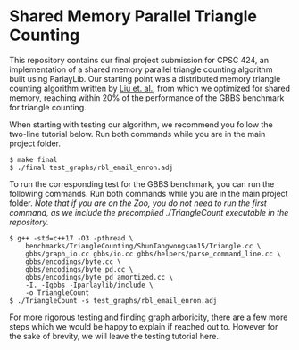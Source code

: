 # Shared Memory Parallel Triangle Counting
This repository contains our final project submission for CPSC 424, an implementation of a shared memory parallel triangle counting algorithm built using ParlayLib. Our starting point was a distributed memory triangle counting algorithm written by [Liu et. al.](https://arxiv.org/abs/2405.00262), from which we optimized for shared memory, reaching within 20% of the performance of the GBBS benchmark for triangle counting.

When starting with testing our algorithm, we recommend you follow the two-line tutorial below. Run both commands while you are in the main project folder.

```
$ make final
$ ./final test_graphs/rbl_email_enron.adj
```

To run the corresponding test for the GBBS benchmark, you can run the following commands. Run both commands while you are in the main project folder. *Note that if you are on the Zoo, you do not need to run the first command, as we include the precompiled ./TriangleCount executable in the repository.*

```
$ g++ -std=c++17 -O3 -pthread \
    benchmarks/TriangleCounting/ShunTangwongsan15/Triangle.cc \
    gbbs/graph_io.cc gbbs/io.cc gbbs/helpers/parse_command_line.cc \
    gbbs/encodings/byte.cc \
    gbbs/encodings/byte_pd.cc \
    gbbs/encodings/byte_pd_amortized.cc \
    -I. -Igbbs -Iparlaylib/include \
    -o TriangleCount
$ ./TriangleCount -s test_graphs/rbl_email_enron.adj
```

For more rigorous testing and finding graph arboricity, there are a few more steps which we would be happy to explain if reached out to. However for the sake of brevity, we will leave the testing tutorial here.
